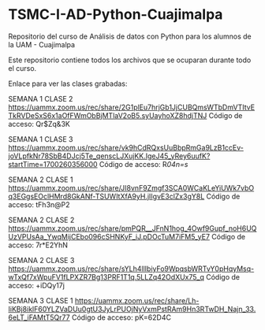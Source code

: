 # TSMC-I-AD-Python-Cuajimalpa
Repositorio del curso de Análisis de datos con Python para los alumnos de la UAM - Cuajimalpa

Este repositorio contiene todos los archivos que se ocuparan durante todo el curso.

Enlace para ver las clases grabadas:

SEMANA 1 CLASE 2
https://uammx.zoom.us/rec/share/2G1plEu7hrjGb1JjCUBQmsWTbDmVTItvETkRVDeSxS6x1aOfFWmObBjMTlaV2oB5.syUayhoXZ8hdjTNJ 
Código de acceso: Qr$Zq&3K

SEMANA 1 CLASE 3
https://uammx.zoom.us/rec/share/vk9hCdRQxsUuBbpRmGa9LzB1ccEv-joVLpfkNr78SbB4DJcj5Te_qenscLJXujKK.IgeJ45_yRey6uufK?startTime=1700260356000
Código de acceso: R*04n=s*

SEMANA 2 CLASE 1
https://uammx.zoom.us/rec/share/JI8vnF9Zmgf3SCA0WCaKLeYiUWk7vbOq3EGgsEOclHMrd8GkANf-TSUWItXfA9yH.jIIgvE3clZx3gY8L 
Código de acceso: tFh3n@P2

SEMANA 2 CLASE 2
https://uammx.zoom.us/rec/share/pmPQR__JFnN1hog_4Owf9Gupf_noH6UQUzVPUsAa_YwqMijCEbo096cSHNKyF_iJ.pDOcTuM7iFM5_yE7 
Código de acceso: 7r*E2YhN

SEMANA 2 CLASE 3
https://uammx.zoom.us/rec/share/sYLh4llIbiyFo9WpqsbWRTvY0pHqyMsq-wTxQf7xWpuFV1fLPXZR7Bg13PRF1T1q.5LLZq42OdXUx75_q 
Código de acceso: +iDQy17j

SEMANA 3 CLASE 1
https://uammx.zoom.us/rec/share/Lh-IiKBj8iklF60YLZVaDUu0gtU3JyLrPUOjNyVxmPstRAm9Hn3RTwDH_Najn_33.6eLT_iFAMtT5Qr77 
Código de acceso: pK=62D4C
